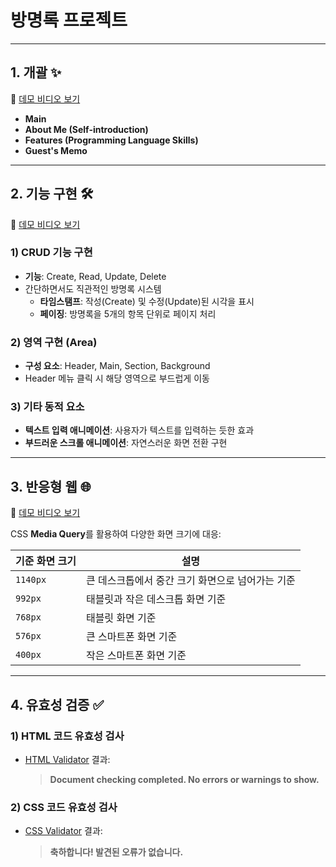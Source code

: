 # 방명록 프로젝트

---

## 1. 개괄 ✨  
🎥 [데모 비디오 보기](https://youtu.be/IKBGnXQRDUY)

- **Main**  
- **About Me (Self-introduction)**  
- **Features (Programming Language Skills)**  
- **Guest's Memo**  

---

## 2. 기능 구현 🛠️  
🎥 [데모 비디오 보기](https://youtu.be/yeH0VNyq9XA)

### 1) CRUD 기능 구현  
- **기능**: Create, Read, Update, Delete  
- 간단하면서도 직관적인 방명록 시스템  
  - **타임스탬프**: 작성(Create) 및 수정(Update)된 시각을 표시  
  - **페이징**: 방명록을 5개의 항목 단위로 페이지 처리  

### 2) 영역 구현 (Area)  
- **구성 요소**: Header, Main, Section, Background  
- Header 메뉴 클릭 시 해당 영역으로 부드럽게 이동  

### 3) 기타 동적 요소  
- **텍스트 입력 애니메이션**: 사용자가 텍스트를 입력하는 듯한 효과  
- **부드러운 스크롤 애니메이션**: 자연스러운 화면 전환 구현  

---

## 3. 반응형 웹 🌐  
🎥 [데모 비디오 보기](https://youtu.be/IGyOQgm_07k)

CSS **Media Query**를 활용하여 다양한 화면 크기에 대응:  

| 기준 화면 크기 | 설명                            |
|---------------|---------------------------------|
| `1140px`      | 큰 데스크톱에서 중간 크기 화면으로 넘어가는 기준 |
| `992px`       | 태블릿과 작은 데스크톱 화면 기준          |
| `768px`       | 태블릿 화면 기준                     |
| `576px`       | 큰 스마트폰 화면 기준                 |
| `400px`       | 작은 스마트폰 화면 기준               |

---

## 4. 유효성 검증 ✅  

### 1) HTML 코드 유효성 검사  
- [HTML Validator](https://validator.w3.org/#validate_by_input) 결과:  
  > **Document checking completed. No errors or warnings to show.**  

### 2) CSS 코드 유효성 검사  
- [CSS Validator](https://jigsaw.w3.org/css-validator/#validate_by_input) 결과:  
  > **축하합니다! 발견된 오류가 없습니다.**
